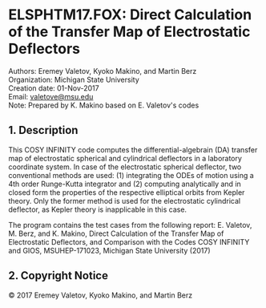 
# ELSPHTM17.FOX: Direct Calculation of the Transfer Map of Electrostatic Deflectors
Authors: Eremey Valetov, Kyoko Makino, and Martin Berz  
Organization: Michigan State University  
Creation date: 01-Nov-2017  
Email: valetove@msu.edu  
Note: Prepared by K. Makino based on E. Valetov's codes

## 1. Description

This COSY INFINITY code computes the differential-algebrain (DA) transfer map of electrostatic spherical and cylindrical deflectors in a laboratory coordinate system. In case of the electrostatic spherical deflector, two conventional methods are used: (1) integrating the ODEs of motion using a 4th order Runge-Kutta integrator and (2) computing analytically and in closed form the properties of the respective elliptical orbits from Kepler theory. Only the former method is used for the electrostatic cylindrical deflector, as Kepler theory is inapplicable in this case.

The program contains the test cases from the following report:
E. Valetov, M. Berz, and K. Makino, Direct Calculation of the Transfer Map of Electrostatic Deflectors, and Comparison with the Codes COSY INFINITY and GIOS, MSUHEP-171023, Michigan State University (2017)

## 2. Copyright Notice
© 2017 Eremey Valetov, Kyoko Makino, and Martin Berz